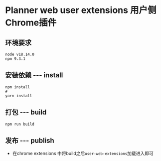 # Planner web user extensions 用户侧Chrome插件


## 环境要求

```shell
node v18.14.0
npm 9.3.1
```

## 安装依赖 --- install
```shell
npm install
# 
yarn install
```

## 打包 --- build
```shell
npm run build
```

## 发布 --- publish
- 在chrome extensions 中将build之后`user-web-extensions`加载进入即可